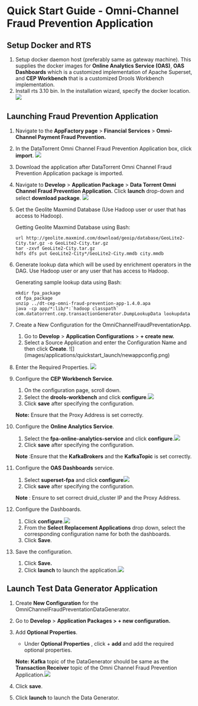 # Quick Start Guide - Omni-Channel Fraud Prevention Application

## Setup Docker and RTS

1. Setup docker daemon host (preferably same as gateway machine). This supplies the docker images for **Online Analytics Service (OAS)**, **OAS Dashboards** which is a customized implementation of Apache Superset, and **CEP Workbench** that is a customized Drools Workbench implementation.
2. Install rts 3.10 bin. In the installation wizard, specify the docker location.
![](images/applications/quickstart_launch/dockerlocation.png)

## Launching Fraud Prevention Application

1. Navigate to the **AppFactory page** > **Financial Services** > **Omni-Channel Payment Fraud Prevention.**
2. In the DataTorrent Omni Channel Fraud Prevention Application box, click **import**. ![](images/applications/quickstart_launch/import.png)
3. Download the application after DataTorrent Omni Channel Fraud Prevention Application package is imported.
4. Navigate to **Develop** > **Application Package** > **Data Torrent Omni Channel Fraud Prevention Application.** Click **launch** drop-down and select **download package**. ![](images/applications/quickstart_launch/downloadpackage.png)
5. Get the Geolite Maxmind Database (Use Hadoop user or user that has access to Hadoop). 
   
   Getting Geolite Maxmind Database using Bash: 
   ```
   url http://geolite.maxmind.com/download/geoip/database/GeoLite2-City.tar.gz -o GeoLite2-City.tar.gz
   tar -zxvf GeoLite2-City.tar.gz 
   hdfs dfs put GeoLite2-City*/GeoLite2-City.mmdb city.mmdb
   ```

6. Generate lookup data which will be used by enrichment operators in the DAG. Use Hadoop user or any user that has access to Hadoop.

   Generating sample lookup data using Bash: 
   ```
   mkdir fpa_package
   cd fpa_package
   unzip ../dt-cep-omni-fraud-prevention-app-1.4.0.apa 
   java -cp app/*:lib/*:`hadoop classpath` com.datatorrent.cep.transactionGenerator.DumpLookupData lookupdata
   ```
7. Create a New Configuration for the OmniChannelFraudPreventationApp.

   1. Go to **Develop** > **Application Configurations** > **+ create new.**
   2. Select a Source Application and enter the Configuration Name and then click **Create**. ![]  (images/applications/quickstart_launch/newappconfig.png)
   
8. Enter the Required Properties. ![](images/applications/quickstart_launch/requiredpropertiesfpa.png)
9. Configure the **CEP Workbench Service**.

   1. On the configuration page, scroll down.
   2. Select the **drools-workbench** and click **configure**.![](images/applications/quickstart_launch/configservicefpa1.png)
   3. Click **save** after specifying the configuration.
   
   **Note:** Ensure that the Proxy Address is set correctly.

10. Configure the **Online Analytics Service**.
    1. Select the **fpa-online-analytics-service** and click **configure**.![](images/applications/quickstart_launch/configservicefpa2.png)
    2. Click **save** after specifying the configuration.
    
    **Note** :Ensure that the **KafkaBrokers** and the **KafkaTopic** is set correctly.
   
11. Configure the **OAS Dashboards** service.
    1. Select **superset-fpa** and click **configure**![](images/applications/quickstart_launch/configservicefpa3.png)
    2. Click **save** after specifying the configuration.
    
    **Note** : Ensure to set correct druid\_cluster IP and the Proxy Address.
   
12. Configure the Dashboards.
    1. Click **configure**.![](images/applications/quickstart_launch/configpackagedashboardfpa.png)
    2. From the **Select Replacement Applications** drop down, select the corresponding configuration name for both the dashboards.
    3. Click **Save**.
   
13. Save the configuration.
    1. Click **Save.**
    2. Click **launch** to launch the application.![](images/applications/quickstart_launch/launchfpa.png)

## Launch Test Data Generator Application

1. Create **New Configuration** for the OmniChannelFraudPreventationDataGenerator.
2. Go to **Develop** > **Application Packages > + new configuration.**
3. Add **Optional Properties**.
   - Under **Optional Properties** , click + **add** and add the required optional properties.
   
   **Note:**   **Kafka** topic of the DataGenerator should be same as the **Transaction Receiver** topic of the Omni Channel Fraud Prevention Application.![](images/applications/quickstart_launch/launchgenerator.png)
4. Click **save**.
5. Click **launch** to launch the Data Generator. 
